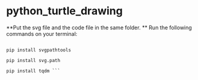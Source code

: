 # python_turtle_drawing

**Put the svg file and the code file in the same folder. **
Run the following commands on your terminal:
``` pip install opencv-python

pip install svgpathtools

pip install svg.path

pip install tqdm ```

